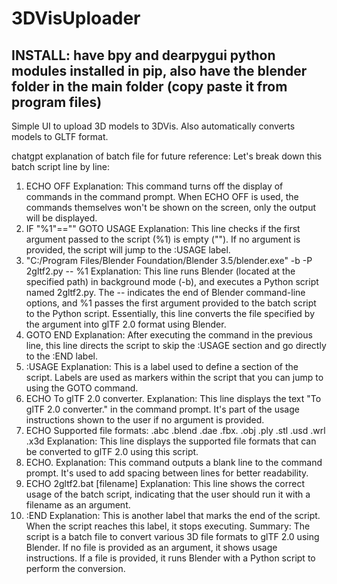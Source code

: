 # 3DVisUploader
## INSTALL: have bpy and dearpygui python modules installed in pip, also have the blender folder in the main folder (copy paste it from program files)
Simple UI to upload 3D models to 3DVis.
Also automatically converts models to GLTF format.


chatgpt explanation of batch file for future reference:
Let's break down this batch script line by line:

1. ECHO OFF
Explanation: This command turns off the display of commands in the command prompt. When ECHO OFF is used, the commands themselves won't be shown on the screen, only the output will be displayed.
2. IF "%1"=="" GOTO USAGE
Explanation: This line checks if the first argument passed to the script (%1) is empty (""). If no argument is provided, the script will jump to the :USAGE label.
3. "C:/Program Files/Blender Foundation/Blender 3.5/blender.exe" -b -P 2gltf2.py -- %1
Explanation: This line runs Blender (located at the specified path) in background mode (-b), and executes a Python script named 2gltf2.py. The -- indicates the end of Blender command-line options, and %1 passes the first argument provided to the batch script to the Python script. Essentially, this line converts the file specified by the argument into glTF 2.0 format using Blender.
4. GOTO END
Explanation: After executing the command in the previous line, this line directs the script to skip the :USAGE section and go directly to the :END label.
5. :USAGE
Explanation: This is a label used to define a section of the script. Labels are used as markers within the script that you can jump to using the GOTO command.
6. ECHO To glTF 2.0 converter.
Explanation: This line displays the text "To glTF 2.0 converter." in the command prompt. It's part of the usage instructions shown to the user if no argument is provided.
7. ECHO Supported file formats: .abc .blend .dae .fbx. .obj .ply .stl .usd .wrl .x3d
Explanation: This line displays the supported file formats that can be converted to glTF 2.0 using this script.
8. ECHO.
Explanation: This command outputs a blank line to the command prompt. It's used to add spacing between lines for better readability.
9. ECHO 2gltf2.bat [filename]
Explanation: This line shows the correct usage of the batch script, indicating that the user should run it with a filename as an argument.
10. :END
Explanation: This is another label that marks the end of the script. When the script reaches this label, it stops executing.
Summary:
The script is a batch file to convert various 3D file formats to glTF 2.0 using Blender. If no file is provided as an argument, it shows usage instructions. If a file is provided, it runs Blender with a Python script to perform the conversion.
